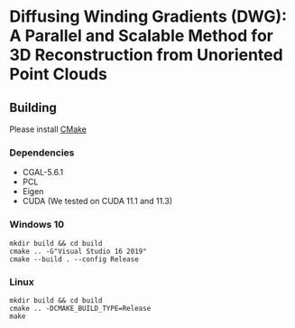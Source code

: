 # Diffusing Winding Gradients (DWG): A Parallel and Scalable Method for 3D Reconstruction from Unoriented Point Clouds
## Building
Please install [CMake](https://cmake.org) 
### Dependencies
  * CGAL-5.6.1
  * PCL
  * Eigen
  * CUDA (We tested on CUDA 11.1 and 11.3)
### Windows 10
    mkdir build && cd build
    cmake .. -G"Visual Studio 16 2019"
    cmake --build . --config Release
### Linux
    mkdir build && cd build
    cmake .. -DCMAKE_BUILD_TYPE=Release
    make

    
  

